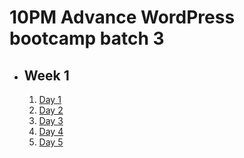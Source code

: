 # 10PM Advance WordPress bootcamp batch 3

- ## Week 1

   1. [Day 1](https://www.facebook.com/iCodeguru/videos/1535819536998203)
   2. [Day 2](https://www.facebook.com/iCodeguru/videos/1386761135314662)
   3. [Day 3](https://www.facebook.com/iCodeguru/videos/739625521673782)
   4. [Day 4](https://www.facebook.com/iCodeguru/videos/1796505017515183)
   5. [Day 5](https://www.facebook.com/iCodeguru/videos/965717818354482)

<!-- - ## Week 2

   1. [Day 1](https://www.facebook.com/iCodeguru/videos/2210319369312242)
   2. [Day 2](https://www.facebook.com/iCodeguru/videos/2156929221338466)
   3. [Day 3](https://www.facebook.com/iCodeguru/videos/364373136627060)
   4. [Day 4](https://www.facebook.com/iCodeguru/videos/406686618846970)
   5. [Day 5](https://www.facebook.com/iCodeguru/videos/1012458726943600) -->

<!-- - ## Week

   1. [Day 1]()
   2. [Day 2]()
   3. [Day 3]()
   4. [Day 4]()
   5. [Day 5]() -->
